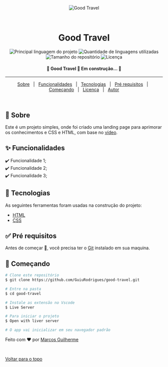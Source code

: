 <div align="center" id="top"> 
  <img src="./.github/app.gif" alt="Good Travel" />

  &#xa0;

  <!-- <a href="https://goodtravel.netlify.com">Demo</a> -->
</div>

<h1 align="center">Good Travel</h1>

<p align="center">
  <img alt="Principal linguagem do projeto" src="https://img.shields.io/github/languages/top/MarcosGuilherm/good-travel?color=56BEB8">

  <img alt="Quantidade de linguagens utilizadas" src="https://img.shields.io/github/languages/count/MarcosGuilherm/good-travel?color=56BEB8">

  <img alt="Tamanho do repositório" src="https://img.shields.io/github/repo-size/MarcosGuilherm/good-travel?color=56BEB8">

  <img alt="Licença" src="https://img.shields.io/github/license/MarcosGuilherm/good-travel?color=56BEB8">

  <!-- <img alt="Github issues" src="https://img.shields.io/github/issues/MarcosGuilherm/good-travel?color=56BEB8" /> -->

  <!-- <img alt="Github forks" src="https://img.shields.io/github/forks/MarcosGuilherm/good-travel?color=56BEB8" /> -->

  <!-- <img alt="Github stars" src="https://img.shields.io/github/stars/MarcosGuilherm/good-travel?color=56BEB8" /> -->
</p>

<!-- Status -->

 <h4 align="center"> 
	🚧  Good Travel 🚀 Em construção...  🚧
</h4> 

<hr> 

<p align="center">
  <a href="#dart-sobre">Sobre</a> &#xa0; | &#xa0; 
  <a href="#sparkles-funcionalidades">Funcionalidades</a> &#xa0; | &#xa0;
  <a href="#rocket-tecnologias">Tecnologias</a> &#xa0; | &#xa0;
  <a href="#white_check_mark-pré-requesitos">Pré requisitos</a> &#xa0; | &#xa0;
  <a href="#checkered_flag-começando">Começando</a> &#xa0; | &#xa0;
  <a href="#memo-licença">Licença</a> &#xa0; | &#xa0;
  <a href="https://github.com/MarcosGuilherm" target="_blank">Autor</a>
</p>

<br>

## :dart: Sobre ##

Este é um projeto simples, onde foi criado uma landing page para aprimorar os conhecimentos e CSS e HTML, com base no [vídeo](https://www.youtube.com/watch?v=zY3m_vEuho0&t=583s).

## :sparkles: Funcionalidades ##

:heavy_check_mark: Funcionalidade 1;\
:heavy_check_mark: Funcionalidade 2;\
:heavy_check_mark: Funcionalidade 3;

## :rocket: Tecnologias ##

As seguintes ferramentas foram usadas na construção do projeto:

- [HTML](https://developer.mozilla.org/pt-BR/docs/Web/HTML)
- [CSS](https://developer.mozilla.org/pt-BR/docs/Web/CSS)


## :white_check_mark: Pré requisitos ##

Antes de começar :checkered_flag:, você precisa ter o [Git](https://git-scm.com)  instalado em sua maquina.

## :checkered_flag: Começando ##

```bash
# Clone este repositório
$ git clone https://github.com/GuiuRodrigues/good-travel.git

# Entre na pasta
$ cd good-travel

# Instale as extensão no Vscode
$ Live Server

# Para iniciar o projeto
$ Open with liver server

# O app vai inicializar em seu navegador padrão
```

Feito com :heart: por <a href="https://github.com/GuiuRodrigues" target="_blank">Marcos Guilherme</a>

&#xa0;

<a href="#top">Voltar para o topo</a>
